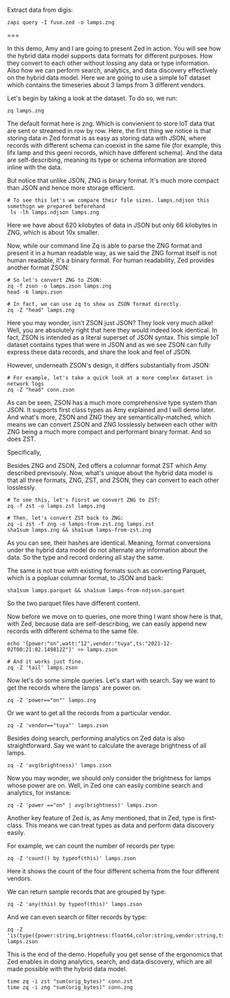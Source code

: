 

Extract data from digis:

```
zapi query -I fuse.zed -o lamps.zng
```

===


In this demo, Amy and I are going to present Zed in action. You will see how the hybrid data model supports data formats for different purposes. How they convert to each other without lossing any data or type information. Also how we can perform search, analytics, and data discovery effectively on the hybrid data model. Here we are going to use a simple IoT dataset which contains the timeseries about 3 lamps from 3 different vendors. 

Let's begin by taking a look at the dataset. To do so, we run:

```
zq lamps.zng
```

The default format here is zng. Which is convienient to store IoT data that are sent or streamed in row by row. Here, the first thing we notice is that storing data in Zed format is as easy as storing data with JSON, where records with different schema can coexist in the same file (for example, this lifx lamp and this geeni records, which have different schema). And the data are self-describing, meaning its type or schema information are stored inline with the data.

But notice that unlike JSON, ZNG is binary format. It's much more compact than JSON and hence more storage efficient. 

```
# To see this let's we compare their file sizes. lamps.ndjson this somethign we prepared beforehand
 ls -lh lamps.ndjson lamps.zng
```

Here we have about 620 kilobytes of data in JSON but only 66  kilobytes in ZNG, which is about 10x smaller.

Now, while our command line Zq is able to parse the ZNG format and present it in a human readable way, as we said the ZNG format itself is not human readable, it's a binary format. For human readability, Zed provides another format ZSON:

```
# So let's convert ZNG to ZSON:
zq -f zson -o lamps.zson lamps.zng
head -6 lamps.zson
```

```
# In fact, we can use zq to show us ZSON format directly.
zq -Z "head" lamps.zng
```

Here you may wonder, isn't ZSON just JSON? They look very much alike! Well, you are absolutely right that here they would indeed look identical. In fact, ZSON is intended as a literal superset of JSON syntax. This simple IoT dataset contains types that were in JSON and as we see ZSON can fully express these data records, and share the look and feel of JSON.

However, underneath ZSON's design, it differs substantially from JSON:

```
# For example, let's take a quick look at a more complex dataset in network logs
zq -Z "head" conn.zson
```

As can be seen, ZSON has a much more comprehensive type system than JSON. It supports first class types as Amy explained and I will demo later. And what's more, ZSON and ZNG they are semantically-matched, which means we can convert ZSON and ZNG losslessly between each other with ZNG being a much more compact and performant binary format. And so does ZST. 

Specifically,

Besides ZNG and ZSON, Zed offers a columnar format ZST which Amy described previsouly. Now, what's unique about the hybrid data model is that all three formats, ZNG, ZST, and ZSON, they can convert to each other losslessly. 

```
# To see this, let's fiorst we convert ZNG to ZST:
zq -f zst -o lamps.zst lamps.zng
```

```
# Then, let's convert ZST back to ZNG: 
zq -i zst -f zng -o lamps-from-zst.zng lamps.zst
sha1sum lamps.zng && sha1sum lamps-from-zst.zng
```
As you can see,  their hashes are identical. Meaning, format conversions under the hybrid data model do not alternate any information about the data. So the type and record ordering all stay the same.

The same is not true with existing formats such as converting Parquet, which is a popluar columnar format, to JSON and back:
```
sha1sum lamps.parquet && sha1sum lamps-from-ndjson.parquet
```
So the two parquet files have different content.

Now before we move on to queries, one more thing I want show here is that, with Zed, because data are self-describing, we can easily append new records with different schema to the same file. 
```
echo '{power:"on",watt:"12",vendor:"tuya",ts:"2021-12-02T00:21:02.149812Z"}' >> lamps.zson

# And it works just fine.
zq -Z 'tail' lamps.zson
```

Now let's do some simple queries. Let's start with search. Say we want to get the records where the lamps' are power on.

```
zq -Z 'power=="on"' lamps.zng
```

Or we want to get all the records from a particular vendor.
```
zq -Z 'vendor=="tuya"' lamps.zson
```

Besides doing search, performing analytics on Zed data is also straightforward. Say we want to calculate the average brightness of all lamps.

```
zq -Z 'avg(brightness)' lamps.zson
```

Now you may wonder,  we should only consider the brightness for lamps whose power are on. Well, in Zed one can easily combine search and analytics, for instance:

```
zq -Z 'power =="on" | avg(brightness)' lamps.zson
```

Another key feature of Zed is, as Amy mentioned, that in Zed, type is first-class. This means we can treat types as data and perform data discovery easily.

For example, we can count the number of records per type:

```
zq -Z 'count() by typeof(this)' lamps.zson
```

Here it shows the count of the four different schema from the four different vendors.

We can return sample records that are grouped by type:

```
zq -Z 'any(this) by typeof(this)' lamps.zson
```

And we can even search or filter records by type:

```
zq -Z 'is(type({power:string,brightness:float64,color:string,vendor:string,ts:string}))' lamps.zson
```

This is the end of the demo. Hopefully you get sense of the ergonomics that Zed enables in doing analytics, search, and data discovery, which are all made possible with the hybrid data model.

```
time zq -i zst "sum(orig_bytes)" conn.zst
time zq -i zng "sum(orig_bytes)" conn.zng
```